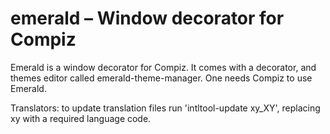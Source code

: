 # emerald – Window decorator for Compiz

Emerald is a window decorator for Compiz. It comes with a decorator,
and themes editor called emerald-theme-manager.
One needs Compiz to use Emerald.

Translators: to update translation files run 'intltool-update xy_XY',
replacing xy with a required language code.
